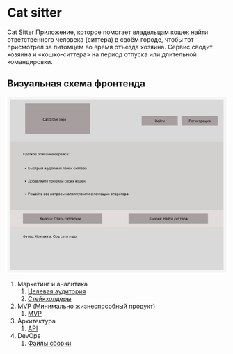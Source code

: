 # Cat sitter

Cat Sitter
Приложение, которое помогает владельцам кошек найти ответственного человека (ситтера) 
в своём городе, чтобы тот присмотрел за питомцем во время отъезда хозяина. 
Сервис сводит хозяина и «кошко-ситтера» на период отпуска или длительной командировки.

## Визуальная схема фронтенда

![Макет фронта](img/design-page.png)


1. Маркетинг и аналитика
   1. [Целевая аудитория](./docs/01-biz/audience.md)
   2. [Cтейкхолдеры](./docs/01-biz/staceholders.md)
2. MVP (Минимально жизнеспособный продукт)
   1. [MVP](./docs/analisis/mvp.md)
3. Архитектура
   1. [API](./docs/architecture/api.md)
4. DevOps
   1. [Файлы сборки](./deploy)